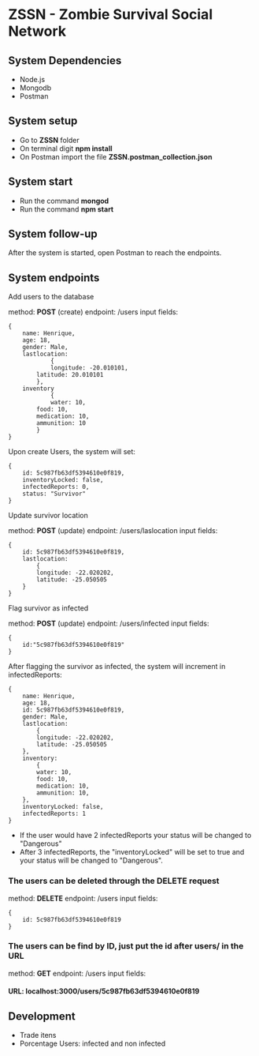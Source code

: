 # ZSSN - Zombie Survival Social Network

## System Dependencies
- Node.js
- Mongodb
- Postman

## System setup
- Go to **ZSSN** folder
- On terminal digit **npm install**
- On Postman import the file **ZSSN.postman_collection.json**

## System start
- Run the command **mongod**
- Run the command **npm start**

## System follow-up
After the system is started, open Postman to reach the endpoints.

## System endpoints

Add users to the database

method: **POST** (create)
endpoint: /users
input fields:

	{
		name: Henrique,
		age: 18,
		gender: Male,
		lastlocation:
	    		{
	      		longitude: -20.010101,
			latitude: 20.010101
	    	},
		inventory
	    		{
	     		water: 10,
			food: 10,
			medication: 10,
			ammunition: 10
	    	}
	}
  
Upon create Users, the system will set:

	{
		id: 5c987fb63df5394610e0f819,
		inventoryLocked: false,
		infectedReports: 0,
		status: "Survivor"
	}
  
Update survivor location

method: **POST** (update)
endpoint: /users/laslocation
input fields:

	{
		id: 5c987fb63df5394610e0f819,
		lastlocation:
			{
			longitude: -22.020202,
			latitude: -25.050505
		}
	}
	
Flag survivor as infected

method: **POST** (update)
endpoint: /users/infected
input fields:

	{
		id:"5c987fb63df5394610e0f819"
	}
  
After flagging the survivor as infected, the system will increment in infectedReports:

	{
		name: Henrique,
		age: 18,
		id: 5c987fb63df5394610e0f819,
		gender: Male,
		lastlocation: 
			{
			longitude: -22.020202,
			latitude: -25.050505
		},
		inventory:
			{
			water: 10,
			food: 10,
			medication: 10,
			ammunition: 10,
		},
		inventoryLocked: false,
		infectedReports: 1
	}
  
- If the user would have 2 infectedReports your status will be changed to "Dangerous"
- After 3 infectedReports, the "inventoryLocked" will be set to true and your status will be changed to "Dangerous".

### The users can be deleted through the DELETE request

method: **DELETE**
endpoint: /users
input fields:

	{
		id: 5c987fb63df5394610e0f819
	}
	
### The users can be find by ID, just put the id after users/ in the URL

method: **GET**
endpoint: /users
input fields:

#### URL: localhost:3000/users/5c987fb63df5394610e0f819

## Development
- Trade itens
- Porcentage Users: infected and non infected
